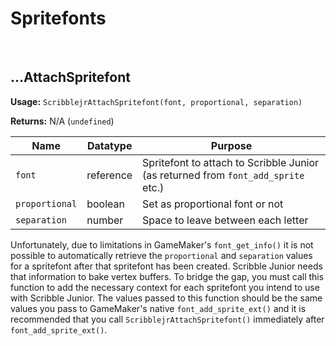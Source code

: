 # Spritefonts

&nbsp;

## …AttachSpritefont

**Usage:** `ScribblejrAttachSpritefont(font, proportional, separation)`

**Returns:** N/A (`undefined`)

|Name          |Datatype |Purpose                                                                          |
|--------------|---------|---------------------------------------------------------------------------------|
|`font`        |reference|Spritefont to attach to Scribble Junior (as returned from `font_add_sprite` etc.)|
|`proportional`|boolean  |Set as proportional font or not                                                  |
|`separation`  |number   |Space to leave between each letter                                               |

Unfortunately, due to limitations in GameMaker's `font_get_info()` it is not possible to automatically retrieve the `proportional` and `separation` values for a spritefont after that spritefont has been created. Scribble Junior needs that information to bake vertex buffers. To bridge the gap, you must call this function to add the necessary context for each spritefont you intend to use with Scribble Junior. The values passed to this function should be the same values you pass to GameMaker's native `font_add_sprite_ext()` and it is recommended that you call `ScribblejrAttachSpritefont()` immediately after `font_add_sprite_ext()`.